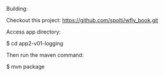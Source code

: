 Building:

Checkout this project: https://github.com/spolti/wfly_book.git

Access app directory:

$ cd app2-v01-logging

Then run the maven command:

$ mvn package
